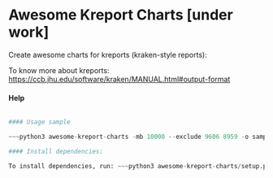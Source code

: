 # Awesome Kreport Charts [under work]

Create awesome charts for kreports (kraken-style reports):

To know more about kreports: https://ccb.jhu.edu/software/kraken/MANUAL.html#output-format

#### Help

~~~python main.py --helṕ~~~

#### Usage sample

~~~python3 awesome-kreport-charts -mb 10000 --exclude 9606 8959 -o sample_files/sankey.html -- sample_files/sample.kreport~~~

#### Install dependencies:

To install dependencies, run: ~~~python3 awesome-kreport-charts/setup.py install~~~
